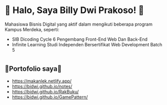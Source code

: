 

#  🙌 Halo, Saya Billy Dwi Prakoso! 🙌
Mahasiswa Bisnis Digital yang aktif dalam mengikuti beberapa program Kampus Merdeka, seperti:

-  SIB Dicoding Cycle 6 Pengembang Front-End Web Dan Back-End
-  Infinite Learning Studi Independen Bersertifikat Web Development Batch 5
#

## 🔗Portofolio saya🔗
- https://makanlek.netlify.app/
- https://bidwi.github.io/notes/
- https://bidwi.github.io/RakBuku/
- https://bidwi.github.io/GamePattern/

